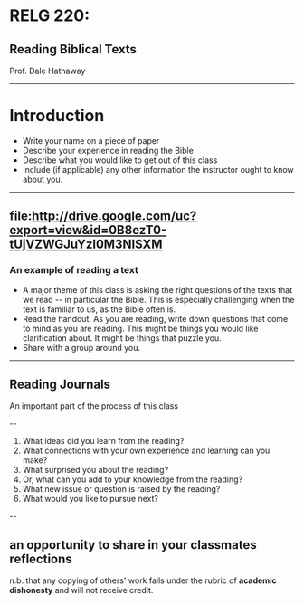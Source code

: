 # RELG 220: 

## Reading Biblical Texts

Prof. Dale Hathaway

---

#  Introduction

- Write your name on a piece of paper
- Describe your experience in reading the Bible
- Describe what you would like to get out of this class
- Include (if applicable) any other information the instructor  ought to know about you.

---
file:http://drive.google.com/uc?export=view&id=0B8ezT0-tUjVZWGJuYzl0M3NISXM
---
### An example of reading a text

- A major theme of this class is asking the right questions of the texts that we read -- in particular the Bible. This is especially challenging when the text is familiar to us, as the Bible often is.
- Read the handout. As you are reading, write down questions that come to mind as you are reading. This might be things you would like clarification about. It might be things that puzzle you.
- Share with a group around you.

---

## Reading Journals

An important part of the process of this class

--


1. What ideas did you learn from the reading? 
2. What connections with your own experience and learning can you make?
3. What surprised you about the reading? 
4. Or, what can you add to your knowledge from the reading?
5. What new issue or question is raised by the reading? 
6. What would you like to pursue next?

--

## an opportunity to share in your classmates reflections

n.b. that any copying of others' work falls under the rubric of **academic dishonesty** and will not receive credit.
